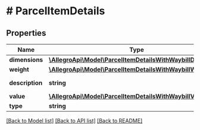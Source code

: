 # # ParcelItemDetails

## Properties

Name | Type | Description | Notes
------------ | ------------- | ------------- | -------------
**dimensions** | [**\AllegroApi\Model\ParcelItemDetailsWithWaybillDimensions**](ParcelItemDetailsWithWaybillDimensions.md) |  | [optional]
**weight** | [**\AllegroApi\Model\ParcelItemDetailsWithWaybillWeight**](ParcelItemDetailsWithWaybillWeight.md) |  | [optional]
**description** | **string** | Parcel description. | [optional]
**value** | [**\AllegroApi\Model\ParcelItemDetailsWithWaybillValue**](ParcelItemDetailsWithWaybillValue.md) |  | [optional]
**type** | **string** |  | [optional]

[[Back to Model list]](../../README.md#models) [[Back to API list]](../../README.md#endpoints) [[Back to README]](../../README.md)
